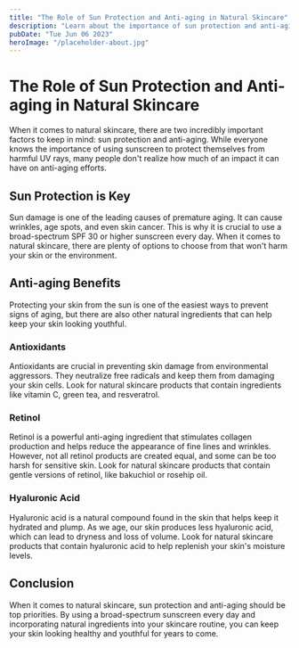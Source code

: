 ```yaml
---
title: "The Role of Sun Protection and Anti-aging in Natural Skincare"
description: "Learn about the importance of sun protection and anti-aging in the world of natural skincare products and how they can benefit your skin."
pubDate: "Tue Jun 06 2023"
heroImage: "/placeholder-about.jpg"
---
```


# The Role of Sun Protection and Anti-aging in Natural Skincare

When it comes to natural skincare, there are two incredibly important factors to keep in mind: sun protection and anti-aging. While everyone knows the importance of using sunscreen to protect themselves from harmful UV rays, many people don&#39;t realize how much of an impact it can have on anti-aging efforts.

## Sun Protection is Key

Sun damage is one of the leading causes of premature aging. It can cause wrinkles, age spots, and even skin cancer. This is why it is crucial to use a broad-spectrum SPF 30 or higher sunscreen every day. When it comes to natural skincare, there are plenty of options to choose from that won&#39;t harm your skin or the environment.

## Anti-aging Benefits

Protecting your skin from the sun is one of the easiest ways to prevent signs of aging, but there are also other natural ingredients that can help keep your skin looking youthful.

### Antioxidants

Antioxidants are crucial in preventing skin damage from environmental aggressors. They neutralize free radicals and keep them from damaging your skin cells. Look for natural skincare products that contain ingredients like vitamin C, green tea, and resveratrol.

### Retinol

Retinol is a powerful anti-aging ingredient that stimulates collagen production and helps reduce the appearance of fine lines and wrinkles. However, not all retinol products are created equal, and some can be too harsh for sensitive skin. Look for natural skincare products that contain gentle versions of retinol, like bakuchiol or rosehip oil.

### Hyaluronic Acid

Hyaluronic acid is a natural compound found in the skin that helps keep it hydrated and plump. As we age, our skin produces less hyaluronic acid, which can lead to dryness and loss of volume. Look for natural skincare products that contain hyaluronic acid to help replenish your skin&#39;s moisture levels.

## Conclusion

When it comes to natural skincare, sun protection and anti-aging should be top priorities. By using a broad-spectrum sunscreen every day and incorporating natural ingredients into your skincare routine, you can keep your skin looking healthy and youthful for years to come.